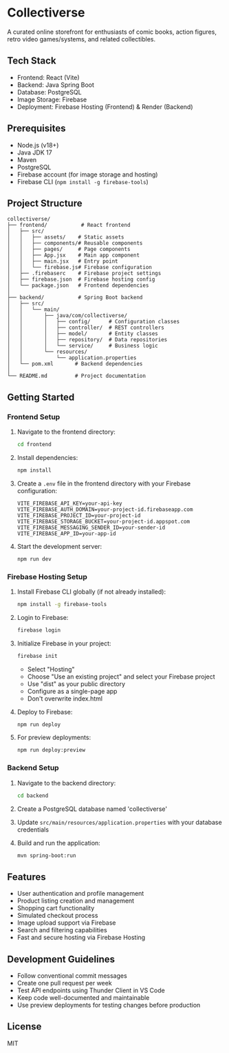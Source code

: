 # Collectiverse

A curated online storefront for enthusiasts of comic books, action figures, retro video games/systems, and related collectibles.

## Tech Stack

- Frontend: React (Vite)
- Backend: Java Spring Boot
- Database: PostgreSQL
- Image Storage: Firebase
- Deployment: Firebase Hosting (Frontend) & Render (Backend)

## Prerequisites

- Node.js (v18+)
- Java JDK 17
- Maven
- PostgreSQL
- Firebase account (for image storage and hosting)
- Firebase CLI (`npm install -g firebase-tools`)

## Project Structure

```
collectiverse/
├── frontend/           # React frontend
│   ├── src/
│   │   ├── assets/    # Static assets
│   │   ├── components/# Reusable components
│   │   ├── pages/     # Page components
│   │   ├── App.jsx    # Main app component
│   │   ├── main.jsx   # Entry point
│   │   └── firebase.js# Firebase configuration
│   ├── .firebaserc    # Firebase project settings
│   ├── firebase.json  # Firebase hosting config
│   └── package.json   # Frontend dependencies
│
├── backend/           # Spring Boot backend
│   ├── src/
│   │   └── main/
│   │       ├── java/com/collectiverse/
│   │       │   ├── config/      # Configuration classes
│   │       │   ├── controller/  # REST controllers
│   │       │   ├── model/       # Entity classes
│   │       │   ├── repository/  # Data repositories
│   │       │   └── service/     # Business logic
│   │       └── resources/
│   │           └── application.properties
│   └── pom.xml       # Backend dependencies
│
└── README.md         # Project documentation
```

## Getting Started

### Frontend Setup

1. Navigate to the frontend directory:
   ```bash
   cd frontend
   ```

2. Install dependencies:
   ```bash
   npm install
   ```

3. Create a `.env` file in the frontend directory with your Firebase configuration:
   ```env
   VITE_FIREBASE_API_KEY=your-api-key
   VITE_FIREBASE_AUTH_DOMAIN=your-project-id.firebaseapp.com
   VITE_FIREBASE_PROJECT_ID=your-project-id
   VITE_FIREBASE_STORAGE_BUCKET=your-project-id.appspot.com
   VITE_FIREBASE_MESSAGING_SENDER_ID=your-sender-id
   VITE_FIREBASE_APP_ID=your-app-id
   ```

4. Start the development server:
   ```bash
   npm run dev
   ```

### Firebase Hosting Setup

1. Install Firebase CLI globally (if not already installed):
   ```bash
   npm install -g firebase-tools
   ```

2. Login to Firebase:
   ```bash
   firebase login
   ```

3. Initialize Firebase in your project:
   ```bash
   firebase init
   ```
   - Select "Hosting"
   - Choose "Use an existing project" and select your Firebase project
   - Use "dist" as your public directory
   - Configure as a single-page app
   - Don't overwrite index.html

4. Deploy to Firebase:
   ```bash
   npm run deploy
   ```

5. For preview deployments:
   ```bash
   npm run deploy:preview
   ```

### Backend Setup

1. Navigate to the backend directory:
   ```bash
   cd backend
   ```

2. Create a PostgreSQL database named 'collectiverse'

3. Update `src/main/resources/application.properties` with your database credentials

4. Build and run the application:
   ```bash
   mvn spring-boot:run
   ```

## Features

- User authentication and profile management
- Product listing creation and management
- Shopping cart functionality
- Simulated checkout process
- Image upload support via Firebase
- Search and filtering capabilities
- Fast and secure hosting via Firebase Hosting

## Development Guidelines

- Follow conventional commit messages
- Create one pull request per week
- Test API endpoints using Thunder Client in VS Code
- Keep code well-documented and maintainable
- Use preview deployments for testing changes before production

## License

MIT
